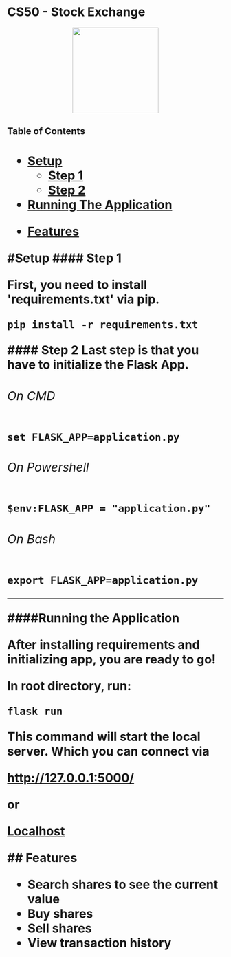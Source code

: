 
# CS50 -  Stock Exchange
<p align="center">
  <img width="200" height="200" src="https://encrypted-tbn0.gstatic.com/images?q=tbn:ANd9GcSCx166ijuW_yTBd_sdrpwibXRzyVgyPVMvNA&usqp=CAU">
</p>
<h2> Table of Contents <h1>

+ [Setup](#setup)
    + [Step 1](#Step1)
    + [Step 2](#Step2)
+ [Running The Application](#app)  
- [Features](#features)

<a name="setup"/>
#Setup

<a name="step1"/>
#### Step 1

First, you need to install 'requirements.txt' via pip.

`pip install -r requirements.txt`

<a name="step2"/>
#### Step 2
Last step is that you have to initialize the Flask App.

###### On CMD

`set FLASK_APP=application.py`

###### On Powershell

`$env:FLASK_APP = "application.py"`

###### On Bash

`export FLASK_APP=application.py`

---
<a name="app"/>
####Running the Application

After installing requirements and initializing app, you are ready to go!

In root directory, run:

`flask run`

This command will start the local server. Which you can connect via 

http://127.0.0.1:5000/

or 

[Localhost](http://127.0.0.1:5000/)

<a name="features"/>
## Features

- Search shares to see the current value 
- Buy shares
- Sell shares
- View transaction history
